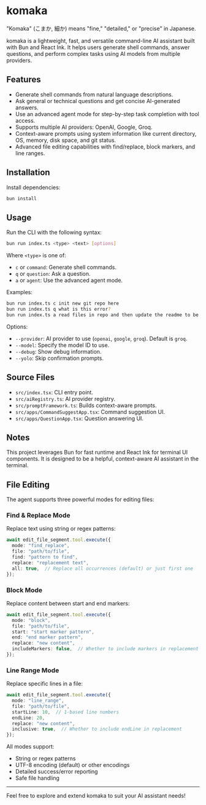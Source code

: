 # komaka

"Komaka" (こまか, 細か) means "fine," "detailed," or "precise" in Japanese.

komaka is a lightweight, fast, and versatile command-line AI assistant built with Bun and React Ink. It helps users generate shell commands, answer questions, and perform complex tasks using AI models from multiple providers.

## Features

- Generate shell commands from natural language descriptions.
- Ask general or technical questions and get concise AI-generated answers.
- Use an advanced agent mode for step-by-step task completion with tool access.
- Supports multiple AI providers: OpenAI, Google, Groq.
- Context-aware prompts using system information like current directory, OS, memory, disk space, and git status.
- Advanced file editing capabilities with find/replace, block markers, and line ranges.

## Installation

Install dependencies:

```bash
bun install
```

## Usage

Run the CLI with the following syntax:

```bash
bun run index.ts <type> <text> [options]
```

Where `<type>` is one of:
- `c` or `command`: Generate shell commands.
- `q` or `question`: Ask a question.
- `a` or `agent`: Use the advanced agent mode.

Examples:

```bash
bun run index.ts c init new git repo here
bun run index.ts q what is this error?
bun run index.ts a read files in repo and then update the readme to be more helpful
```

Options:
- `--provider`: AI provider to use (`openai`, `google`, `groq`). Default is `groq`.
- `--model`: Specify the model ID to use.
- `--debug`: Show debug information.
- `--yolo`: Skip confirmation prompts.

## Source Files

- `src/index.tsx`: CLI entry point.
- `src/aiRegistry.ts`: AI provider registry.
- `src/promptFramework.ts`: Builds context-aware prompts.
- `src/apps/CommandSuggestApp.tsx`: Command suggestion UI.
- `src/apps/QuestionApp.tsx`: Question answering UI.

## Notes

This project leverages Bun for fast runtime and React Ink for terminal UI components. It is designed to be a helpful, context-aware AI assistant in the terminal.

## File Editing

The agent supports three powerful modes for editing files:

### Find & Replace Mode

Replace text using string or regex patterns:

```typescript
await edit_file_segment.tool.execute({
  mode: "find_replace",
  file: "path/to/file",
  find: "pattern to find",
  replace: "replacement text",
  all: true,  // Replace all occurrences (default) or just first one
});
```

### Block Mode

Replace content between start and end markers:

```typescript
await edit_file_segment.tool.execute({
  mode: "block",
  file: "path/to/file",
  start: "start marker pattern",
  end: "end marker pattern",
  replace: "new content",
  includeMarkers: false,  // Whether to include markers in replacement
});
```

### Line Range Mode

Replace specific lines in a file:

```typescript
await edit_file_segment.tool.execute({
  mode: "line_range",
  file: "path/to/file",
  startLine: 10,  // 1-based line numbers
  endLine: 20,
  replace: "new content",
  inclusive: true,  // Whether to include endLine in replacement
});
```

All modes support:
- String or regex patterns
- UTF-8 encoding (default) or other encodings
- Detailed success/error reporting
- Safe file handling

---

Feel free to explore and extend komaka to suit your AI assistant needs!